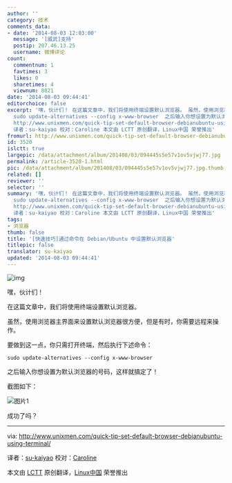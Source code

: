 ```yaml
---
author: ''
category: 技术
comments_data:
- date: '2014-08-03 12:03:00'
  message: '[威武]支持'
  postip: 207.46.13.25
  username: 微博评论
count:
  commentnum: 1
  favtimes: 3
  likes: 0
  sharetimes: 4
  viewnum: 8821
date: '2014-08-03 09:44:41'
editorchoice: false
excerpt: '嘿，伙计们！ 在这篇文章中，我们将使用终端设置默认浏览器。 虽然，使用浏览器主界面来设置默认浏览器很方便，但是有时，你需要远程来操作。 要做到这一点，你只需打开终端，然后执行下述命令：
  sudo update-alternatives --config x-www-browser  之后输入你想设置为默认浏览器的号码，这样就搞定了！ 截图如下：  成功了吗？  via:
  http://www.unixmen.com/quick-tip-set-default-browser-debianubuntu-using-terminal/
  译者：su-kaiyao 校对：Caroline 本文由 LCTT 原创翻译，Linux中国 荣誉推出'
fromurl: http://www.unixmen.com/quick-tip-set-default-browser-debianubuntu-using-terminal/
id: 3520
islctt: true
largepic: /data/attachment/album/201408/03/094445s5e57v1ov5vjwj77.jpg
permalink: /article-3520-1.html
pic: /data/attachment/album/201408/03/094445s5e57v1ov5vjwj77.jpg.thumb.jpg
related: []
reviewer: ''
selector: ''
summary: '嘿，伙计们！ 在这篇文章中，我们将使用终端设置默认浏览器。 虽然，使用浏览器主界面来设置默认浏览器很方便，但是有时，你需要远程来操作。 要做到这一点，你只需打开终端，然后执行下述命令：
  sudo update-alternatives --config x-www-browser  之后输入你想设置为默认浏览器的号码，这样就搞定了！ 截图如下：  成功了吗？  via:
  http://www.unixmen.com/quick-tip-set-default-browser-debianubuntu-using-terminal/
  译者：su-kaiyao 校对：Caroline 本文由 LCTT 原创翻译，Linux中国 荣誉推出'
tags:
- 浏览器
thumb: false
title: '[快速技巧]通过命令在 Debian/Ubuntu 中设置默认浏览器'
titlepic: false
translator: su-kaiyao
updated: '2014-08-03 09:44:41'
---
```


![img](/data/attachment/album/201408/03/094445s5e57v1ov5vjwj77.jpg)


嘿，伙计们！


在这篇文章中，我们将使用终端设置默认浏览器。


虽然，使用浏览器主界面来设置默认浏览器很方便，但是有时，你需要远程来操作。


要做到这一点，你只需打开终端，然后执行下述命令：



```
sudo update-alternatives --config x-www-browser

```

之后输入你想设置为默认浏览器的号码，这样就搞定了！


截图如下：


![图片1](https://camo.githubusercontent.com/7eae55f5fac41634017c1fb5a8bd9cb634a86dc4/687474703a2f2f3138303031363938382e722e63646e37372e6e65742f77702d636f6e74656e742f75706c6f6164732f323031342f30372f6368616e67655f64656661756c745f62726f777365725f66726f6d5f7465726d696e616c5f64656269616e5f656e6f636b2e706e67)


成功了吗？




---


via: <http://www.unixmen.com/quick-tip-set-default-browser-debianubuntu-using-terminal/>


译者：[su-kaiyao](https://github.com/su-kaiyao) 校对：[Caroline](https://github.com/carolinewuyan)


本文由 [LCTT](https://github.com/LCTT/TranslateProject) 原创翻译，[Linux中国](http://linux.cn/) 荣誉推出